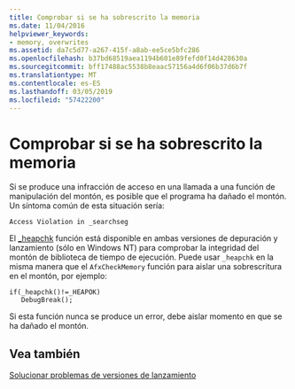 ```yaml
---
title: Comprobar si se ha sobrescrito la memoria
ms.date: 11/04/2016
helpviewer_keywords:
- memory, overwrites
ms.assetid: da7c5d77-a267-415f-a8ab-ee5ce5bfc286
ms.openlocfilehash: b37bd68519aea1194b601e89fefd0f14d428630a
ms.sourcegitcommit: bff17488ac5538b8eaac57156a4d6f06b37d6b7f
ms.translationtype: MT
ms.contentlocale: es-ES
ms.lasthandoff: 03/05/2019
ms.locfileid: "57422200"
---
```

# <a name="checking-for-memory-overwrites"></a>Comprobar si se ha sobrescrito la memoria

Si se produce una infracción de acceso en una llamada a una función de manipulación del montón, es posible que el programa ha dañado el montón. Un síntoma común de esta situación sería:

```
Access Violation in _searchseg
```

El [_heapchk](../../c-runtime-library/reference/heapchk.md) función está disponible en ambas versiones de depuración y lanzamiento (sólo en Windows NT) para comprobar la integridad del montón de biblioteca de tiempo de ejecución. Puede usar `_heapchk` en la misma manera que el `AfxCheckMemory` función para aislar una sobrescritura en el montón, por ejemplo:

```
if(_heapchk()!=_HEAPOK)
   DebugBreak();
```

Si esta función nunca se produce un error, debe aislar momento en que se ha dañado el montón.

## <a name="see-also"></a>Vea también

[Solucionar problemas de versiones de lanzamiento](../../build/reference/fixing-release-build-problems.md)
